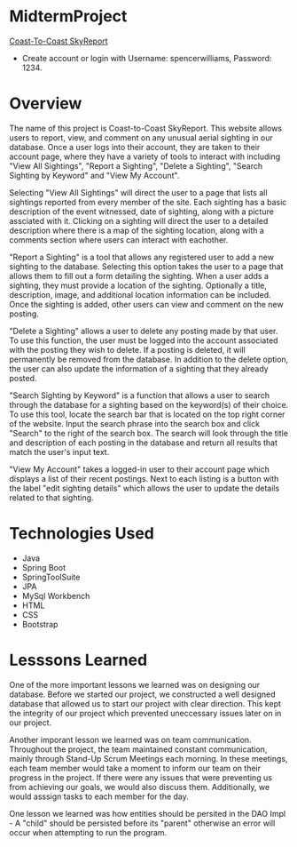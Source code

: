 # MidtermProject
[Coast-To-Coast SkyReport](http://18.116.157.70:8080/CoastToCoastSkyReport)
- Create account or login with Username: spencerwilliams, Password: 1234.

# Overview

The name of this project is Coast-to-Coast SkyReport. This website allows users to report, view, and comment on any unusual aerial sighting in our database. Once a user logs into their account, they are taken to their account page, where they have a variety of tools to interact with including "View All Sightings", "Report a Sighting", "Delete a Sighting", "Search Sighting by Keyword" and "View My Account". 

Selecting "View All Sightings" will direct the user to a page that lists all sightings reported from every member of the site. Each sighting has a basic description of the event witnessed, date of sighting, along with a picture assciated with it. Clicking on a sighting will direct the user to a detailed description where there is a map of the sighting location, along with a comments section where users can interact with eachother. 

"Report a Sighting" is a tool that allows any registered user to add a new sighting to the database. Selecting this option takes the user to a page that allows them to fill out a form detailing the sighting. When a user adds a sighting, they must provide a location of the sighting. Optionally a title, description, image, and additional location information can be included. Once the sighting is added, other users can view and comment on the new posting. 

"Delete a Sighting" allows a user to delete any posting made by that user. To use this function, the user must be logged into the account associated with the posting they wish to delete. If a posting is deleted, it will permanently be removed from the database. In addition to the delete option, the user can also update the information of a sighting that they already posted.

"Search Sighting by Keyword" is a function that allows a user to search through the database for a sighting based on the keyword(s) of their choice. To use this tool, locate the search bar that is located on the top right corner of the website. Input the search phrase into the search box and click "Search" to the right of the search box. The search will look through the title and description of each posting in the database and return all results that match the user's input text. 

"View My Account" takes a logged-in user to their account page which displays a list of their recent postings. Next to each listing is a button with the label "edit sighting details" which allows the user to update the details related to that sighting. 



# Technologies Used

- Java
- Spring Boot
- SpringToolSuite
- JPA
- MySql Workbench
- HTML
- CSS
- Bootstrap

# Lesssons Learned

One of the more important lessons we learned was on designing our database. Before we started our project, we constructed a well designed database that allowed us to start our project with clear direction. This kept the integrity of our project which prevented uneccessary issues later on in our project.

Another imporant lesson we learned was on team communication. Throughout the project, the team maintained constant communication, mainly through Stand-Up Scrum Meetings each morning. In these meetings, each team member would take a moment to inform our team on their progress in the project. If there were any issues that were preventing us from achieving our goals, we would also discuss them. Additionally, we would asssign tasks to each member for the day. 

One lesson we learned was how entities should be persited in the DAO Impl - A "child" should be persisted before its "parent" otherwise an error will occur when attempting to run the program.
